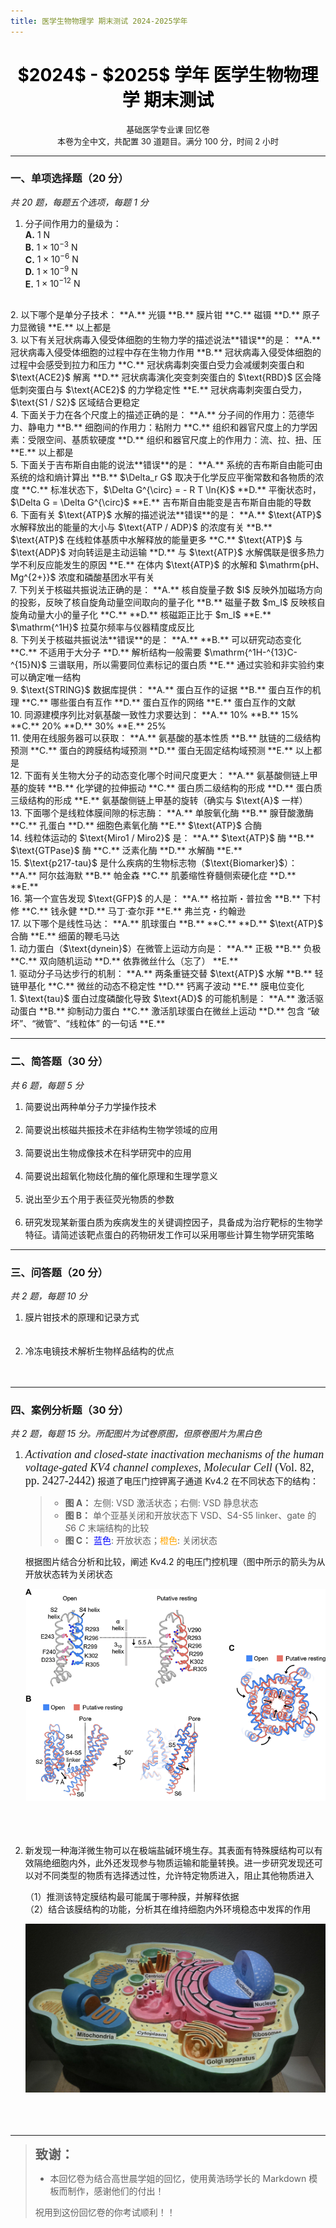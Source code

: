 ```yaml
---
title: 医学生物物理学 期末测试 2024-2025学年
---
```


<center>

<h1 style="color: black">
<b>$2024$ - $2025$ 学年 医学生物物理学 期末测试</b>
</h1>

<p style="font-size: 13px">
基础医学专业课 回忆卷<br>
本卷为全中文，共配置 30 道题目。满分 100 分，时间 2 小时
</p>

</center>

---

### 一、单项选择题（$20$ 分）

*共 20 题，每题五个选项，每题 1 分*

1. 分子间作用力的量级为：  
   **A.** $1~\text{N}$  
   **B.** $1 \times 10^{-3}~\text{N}$  
   **C.** $1 \times 10^{-6}~\text{N}$  
   **D.** $1 \times 10^{-9}~\text{N}$  
   **E.** $1 \times 10^{-12}~\text{N}$  
<br>
2. 以下哪个是单分子技术：  
   **A.** 光镊  
   **B.** 膜片钳  
   **C.** 磁镊  
   **D.** 原子力显微镜  
   **E.** 以上都是  
<br>
3. 以下有关冠状病毒入侵受体细胞的生物力学的描述说法**错误**的是：  
   **A.** 冠状病毒入侵受体细胞的过程中存在生物力作用  
   **B.** 冠状病毒入侵受体细胞的过程中会感受到拉力和压力  
   **C.** 冠状病毒刺突蛋白受力会减缓刺突蛋白和 $\text{ACE2}$ 解离  
   **D.** 冠状病毒演化突变刺突蛋白的 $\text{RBD}$ 区会降低刺突蛋白与 $\text{ACE2}$ 的力学稳定性  
   **E.** 冠状病毒刺突蛋白受力，$\text{S1 / S2}$ 区域结合更稳定  
<br>
4. 下面关于力在各个尺度上的描述正确的是：  
   **A.** 分子间的作用力：范德华力、静电力  
   **B.** 细胞间的作用力：粘附力  
   **C.** 组织和器官尺度上的力学因素：受限空间、基质软硬度  
   **D.** 组织和器官尺度上的作用力：流、拉、扭、压  
   **E.** 以上都是  
<br>
5. 下面关于吉布斯自由能的说法**错误**的是：  
   **A.** 系统的吉布斯自由能可由系统的焓和熵计算出  
   **B.** $\Delta_r G$ 取决于化学反应平衡常数和各物质的浓度  
   **C.** 标准状态下，$\Delta G^{\circ} = - R T \ln{K}$  
   **D.** 平衡状态时，$\Delta G = \Delta G^{\circ}$  
   **E.** 吉布斯自由能变是吉布斯自由能的导数  
<br>
6. 下面有关 $\text{ATP}$ 水解的描述说法**错误**的是：  
   **A.** $\text{ATP}$ 水解释放出的能量的大小与 $\text{ATP / ADP}$ 的浓度有关  
   **B.** $\text{ATP}$ 在线粒体基质中水解释放的能量更多  
   **C.** $\text{ATP}$ 与 $\text{ADP}$ 对向转运是主动运输  
   **D.** 与 $\text{ATP}$ 水解偶联是很多热力学不利反应能发生的原因  
   **E.** 在体内 $\text{ATP}$ 的水解和 $\mathrm{pH、Mg^{2+}}$ 浓度和磷酸基团水平有关  
<br>
7. 下列关于核磁共振说法正确的是：  
   **A.** 核自旋量子数 $I$ 反映外加磁场方向的投影，反映了核自旋角动量空间取向的量子化  
   **B.** 磁量子数 $m_I$ 反映核自旋角动量大小的量子化  
   **C.**  
   **D.** 核磁距正比于 $m_I$  
   **E.** $\mathrm{^1H}$ 拉莫尔频率与仪器精度成反比  
<br>
8. 下列关于核磁共振说法**错误**的是：  
   **A.**  
   **B.** 可以研究动态变化  
   **C.** 不适用于大分子  
   **D.** 解析结构一般需要 $\mathrm{^1H-^{13}C-^{15}N}$ 三谱联用，所以需要同位素标记的蛋白质  
   **E.** 通过实验和非实验约束可以确定唯一结构  
<br>
9. $\text{STRING}$ 数据库提供：  
   **A.** 蛋白互作的证据  
   **B.** 蛋白互作的机理  
   **C.** 哪些蛋白有互作  
   **D.** 蛋白互作的网络  
   **E.** 蛋白互作的文献  
<br>
10. 同源建模序列比对氨基酸一致性力求要达到：  
    **A.** 10%  
    **B.** 15%  
    **C.** 20%  
    **D.** 30%  
    **E.** 25%  
<br>
11. 使用在线服务器可以获取：  
    **A.** 氨基酸的基本性质  
    **B.** 肽链的二级结构预测  
    **C.** 蛋白的跨膜结构域预测  
    **D.** 蛋白无固定结构域预测  
    **E.** 以上都是  
<br>
12. 下面有关生物大分子的动态变化哪个时间尺度更大：  
    **A.** 氨基酸侧链上甲基的旋转  
    **B.** 化学键的拉伸振动  
    **C.** 蛋白质二级结构的形成  
    **D.** 蛋白质三级结构的形成  
    **E.** 氨基酸侧链上甲基的旋转（确实与 $\text{A}$ 一样）  
<br>
13. 下面哪个是线粒体膜间隙的标志酶：  
    **A.** 单胺氧化酶  
    **B.** 腺苷酸激酶  
    **C.** 孔蛋白  
    **D.** 细胞色素氧化酶  
    **E.** $\text{ATP}$ 合酶  
<br>
14. 线粒体运动的 $\text{Miro1 / Miro2}$ 是：  
    **A.** $\text{ATP}$ 酶  
    **B.** $\text{GTPase}$ 酶  
    **C.** 泛素化酶  
    **D.** 水解酶  
    **E.**  
<br>
15. $\text{p217-tau}$ 是什么疾病的生物标志物（$\text{Biomarker}$）：  
    **A.** 阿尔兹海默  
    **B.** 帕金森  
    **C.** 肌萎缩性脊髓侧索硬化症  
    **D.**  
    **E.**  
<br>
16. 第一个宣告发现 $\text{GFP}$ 的人是：  
    **A.** 格拉斯・普拉舍  
    **B.** 下村修  
    **C.** 钱永健  
    **D.** 马丁·查尔菲  
    **E.** 弗兰克・约翰逊  
<br>
17. 以下哪个是线性马达：  
    **A.** 肌球蛋白  
    **B.**  
    **C.**  
    **D.** $\text{ATP}$ 合酶  
    **E.** 细菌的鞭毛马达  
<br>
1.  动力蛋白（$\text{dynein}$）在微管上运动方向是：  
    **A.** 正极  
    **B.** 负极  
    **C.** 双向随机运动  
    **D.** 依靠微丝什么（忘了）  
    **E.**  
<br>
1.  驱动分子马达步行的机制：  
    **A.** 两条重链交替 $\text{ATP}$ 水解  
    **B.** 轻链甲基化  
    **C.** 微丝的动态不稳定性  
    **D.** 钙离子波动  
    **E.** 膜电位变化  
<br>
1.  $\text{tau}$ 蛋白过度磷酸化导致 $\text{AD}$ 的可能机制是：  
    **A.** 激活驱动蛋白  
    **B.** 抑制动力蛋白  
    **C.** 激活肌球蛋白在微丝上运动  
    **D.** 包含 “破坏”、“微管”、“线粒体” 的一句话  
    **E.**  

---

### 二、简答题（$30$ 分）

  *共 6 题，每题 5 分*

1. 简要说出两种单分子力学操作技术
<br><br>
2. 简要说出核磁共振技术在非结构生物学领域的应用
<br><br>
3. 简要说出生物成像技术在科学研究中的应用
<br><br>
4. 简要说出超氧化物歧化酶的催化原理和生理学意义
<br><br>
5. 说出至少五个用于表征荧光物质的参数
<br><br>
6. 研究发现某新蛋白质为疾病发生的关键调控因子，具备成为治疗靶标的生物学特征。请简述该靶点蛋白的药物研发工作可以采用哪些计算生物学研究策略

---

### 三、问答题（$20$ 分）

*共 2 题，每题 10 分*

1. 膜片钳技术的原理和记录方式
<br><br><br>
2. 冷冻电镜技术解析生物样品结构的优点
<br><br><br>

---

### 四、案例分析题（$30$ 分）

*共 2 题，每题 15 分。所配图片为试卷原图，但原卷图片为黑白色*

1. <font face="Times New Roman" size = "4"> *Activation and closed-state inactivation mechanisms of the human voltage-gated KV4 channel complexes*, *Molecular Cell* (Vol. 82, pp. 2427-2442) </font> 报道了电压门控钾离子通道 $\text{Kv4.2}$ 在不同状态下的结构：

    > - **图 A：** 左侧: $\text{VSD}$ 激活状态；右侧: $\text{VSD}$ 静息状态  
    > - **图 B：** 单个亚基关闭和开放状态下 $\text{VSD}$、$\text{S4-S5 linker}$、$\text{gate}$ 的 $S6~C$ 末端结构的比较  
    > - **图 C：** <span style="color: blue;">蓝色</span>: 开放状态；<span style="color: orange;">橙色</span>: 关闭状态

    根据图片结合分析和比较，阐述 $\text{Kv4.2}$ 的电压门控机理（图中所示的箭头为从开放状态转为关闭状态
    
    ![alt text](4.1.png)<br><br><br><br>

1. 新发现一种海洋微生物可以在极端盐碱环境生存。其表面有特殊膜结构可以有效隔绝细胞内外，此外还发现参与物质运输和能量转换。进一步研究发现还可以对不同类型的物质有选择透过性，允许特定物质进入，阻止其他物质进入

    （$1$）推测该特定膜结构最可能属于哪种膜，并解释依据  
    （$2$）结合该膜结构的功能，分析其在维持细胞内外环境稳态中发挥的作用  
    
    ![alt text](4.2.png)<br><br><br><br>

---

> <font size = 5><b>`致谢：`</b></font>
> 
> + 本回忆卷为结合高世晨学姐的回忆，使用黄浩旸学长的 $\text{Markdown}$ 模板而制作，感谢他们的付出！
>
> 祝用到这份回忆卷的你考试顺利！！